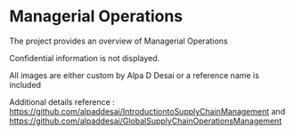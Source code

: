 # Managerial Operations

The project provides an overview of Managerial Operations

Confidential information is not displayed.

All images are either custom by Alpa D Desai or a reference name is included


Additional details reference : https://github.com/alpaddesai/IntroductiontoSupplyChainManagement and https://github.com/alpaddesai/GlobalSupplyChainOperationsManagement
